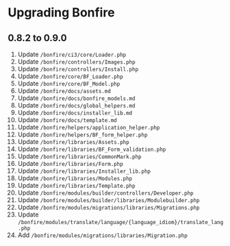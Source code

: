 # Upgrading Bonfire

## 0.8.2 to 0.9.0

1. Update `/bonfire/ci3/core/Loader.php`
2. Update `/bonfire/controllers/Images.php`
3. Update `/bonfire/controllers/Install.php`
4. Update `/bonfire/core/BF_Loader.php`
5. Update `/bonfire/core/BF_Model.php`
6. Update `/bonfire/docs/assets.md`
7. Update `/bonfire/docs/bonfire_models.md`
8. Update `/bonfire/docs/global_helpers.md`
9. Update `/bonfire/docs/installer_lib.md`
10. Update `/bonfire/docs/template.md`
11. Update `/bonfire/helpers/application_helper.php`
12. Update `/bonfire/helpers/BF_form_helper.php`
13. Update `/bonfire/libraries/Assets.php`
14. Update `/bonfire/libraries/BF_Form_validation.php`
15. Update `/bonfire/libraries/CommonMark.php`
16. Update `/bonfire/libraries/Form.php`
17. Update `/bonfire/libraries/Installer_lib.php`
18. Update `/bonfire/libraries/Modules.php`
19. Update `/bonfire/libraries/Template.php`
20. Update `/bonfire/modules/builder/controllers/Developer.php`
21. Update `/bonfire/modules/builder/libraries/Modulebuilder.php`
22. Update `/bonfire/modules/migrations/libraries/Migrations.php`
23. Update `/bonfire/modules/translate/language/{language_idiom}/translate_lang.php`
24. Add `/bonfire/modules/migrations/libraries/Migration.php`
